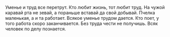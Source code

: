 Уменье и труд все перетрут.
Кто любит жизнь, тот любит труд.
На чужой каравай рта не зевай, а пораньше вставай да свой добывай. 
Пчелка маленькая, а и та работает.
Всякое уменье трудом дается.
Кто поет, у того работа скоро заканчивается.
Без труда чести не получишь. 
Всяк человек по делу познается. 
